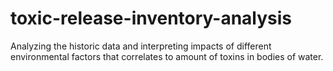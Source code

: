 # toxic-release-inventory-analysis
Analyzing the historic data and interpreting impacts of different environmental factors that correlates to amount of toxins in bodies of water.
